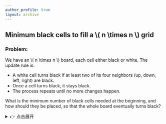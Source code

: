 ```yaml
---
author_profile: true
layout: archive
---
```

## Minimum black cells to fill a \\( n \times n \\) grid

### Problem:
We have an \\( n \times n \\) board, each cell either black or white. The update rule is:

* A white cell turns black if at least two of its four neighbors (up, down, left, right) are black.
* Once a cell turns black, it stays black.
* The process repeats until no more changes happen.

What is the minimum number of black cells needed at the beginning, and how should they be placed, so that the whole board eventually turns black?


<details>
  <summary>👉 点击展开</summary>

这里是隐藏的内容。  
你可以写多行文字，甚至支持 **Markdown 格式**。

- 数学公式 \(a^2+b^2=c^2\)
- 列表项 1
- 列表项 2

</details>
